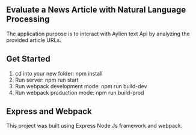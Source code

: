 ## Evaluate a News Article with Natural Language Processing
The application purpose is to interact with Aylien text Api by analyzing the provided article URLs.

## Get Started
1. cd into your new folder: npm install
2. Run server: npm run start
3. Run webpack development mode: npm run build-dev
4. Run webpack production mode: npm run build-prod

## Express and Webpack
This project was built using Express Node Js framework and webpack.
